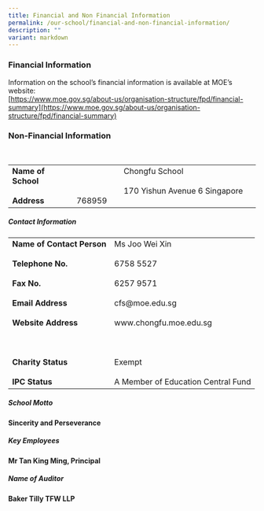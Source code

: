```yaml
---
title: Financial and Non Financial Information
permalink: /our-school/financial-and-non-financial-information/
description: ""
variant: markdown
---
```

### Financial Information

Information on the school’s financial information is available at MOE’s website:<br>
[https://www.moe.gov.sg/about-us/organisation-structure/fpd/financial-summary](https://www.moe.gov.sg/about-us/organisation-structure/fpd/financial-summary)


### Non-Financial Information
<table class="tg" style="undefined;table-layout: fixed; width: 491px">
</table><table class="tg" style="undefined;table-layout: fixed; width: 491px">
<colgroup>
<col style="width: 320px">
<col style="width: 320px">
</colgroup>

</table><table border="0">
<tbody><tr><td><b>Name of School</b><br><br><b>Address</b></td>
<td>      Chongfu School<br><br>      170 Yishun Avenue 6 Singapore 768959</td></tr>
</tbody></table>
<p></p>	
		
##### Contact Information

<p>
<table border="0">
<tbody><tr><td><b>Name of Contact Person</b><br><br><b>Telephone No.</b><br><br><b>Fax No.	</b><br><br><b>Email Address</b><br><br><b>Website Address</b><br><br><br><br><b>Charity Status</b><br><br><b>IPC Status</b></td>
<td>Ms Joo Wei Xin<br><br>6758 5527<br><br>6257 9571<br><br>cfs@moe.edu.sg<br><br>www.chongfu.moe.edu.sg<br><br><br><br>Exempt<br><br>A Member of Education Central Fund</td></tr>
</tbody></table>
</p>	
	
##### School Motto
**Sincerity and Perseverance**

##### Key Employees
**Mr Tan King Ming, Principal**

##### Name of Auditor
**Baker Tilly TFW LLP**
